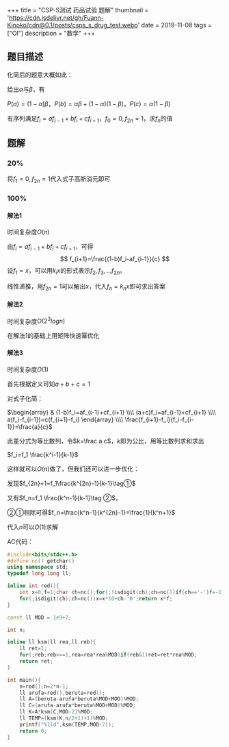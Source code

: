+++
title = "CSP-S测试 药品试验 题解"
thumbnail = 'https://cdn.jsdelivr.net/gh/Fuann-Kinoko/cdn@0.1/posts/csps_s_drug_test.webp'
date = 2019-11-08
tags = ["OI"]
description = "数学"
+++
## 题目描述

化简后的题意大概如此：

给出$\alpha$与$\beta$，有

$P(a)=(1-\alpha)\beta$，$P(b)=\alpha\beta+(1-\alpha)(1-\beta)$，$P(c)=\alpha(1-\beta)$

有序列满足$f_i=af_{i-1}+bf_i+cf_{i+1}$，$f_0=0,f_{2n}=1$，求$f_n$的值

## 题解

### 20%

将$f_1=0,f_{2n}=1$代入式子高斯消元即可

### 100%

#### 解法1

时间复杂度$O(n)$

由$f_i=af_{i-1}+bf_i+cf_{i+1}$，可得
$$
f_{i+1}=\frac{(1-b)f_i-af_{i-1}}{c}
$$
设$f_1=x$，可以用$k_ix$的形式表示$f_2,f_3,...f_{2n}$。

线性递推，用$f_{2n}=1$可以解出$x$，代入$f_n=k_nx$即可求出答案

#### 解法2

时间复杂度$O(2^3log n)$

在解法1的基础上用矩阵快速幂优化

#### 解法3

时间复杂度$O(1)$

首先根据定义可知$a+b+c=1$

对式子化简：

$\begin{array} & (1-b)f_i=af_{i-1}+cf_{i+1} \\\\ (a+c)f_i=af_{i-1}+cf_{i+1} \\\\ a(f_i-f_{i-1})=c(f_{i+1}-f_i) \end{array} \\\\ \frac{f_{i+1}-f_i}{f_i-f_{i-1}}=\frac{a}{c}$ 

此差分式为等比数列，令$k=\frac a c$，$k$即为公比，用等比数列求和求出

$f_i=f_1 \frac{k^i-1}{k-1}$

这样就可以$O(n)$做了，但我们还可以进一步优化：

发现$f_{2n}=1=f_1\frac{k^{2n}-1}{k-1}\tag①$

又有$f_n=f_1 \frac{k^n-1}{k-1}\tag ②$，

②①相除可得$f_n=\frac{k^n-1}{k^{2n}-1}=\frac{1}{k^n+1}$

代入$n$可以$O(1)$求解



AC代码：

```c++
#include<bits/stdc++.h>
#define nc() getchar()
using namespace std;
typedef long long ll;

inline int red(){
	int x=0,f=1;char ch=nc();for(;!isdigit(ch);ch=nc())if(ch=='-')f=-1;
	for(;isdigit(ch);ch=nc())x=x*10+ch-'0';return x*f;
}

const ll MOD = 1e9+7;

int n;

inline ll ksm(ll rea,ll reb){
	ll ret=1;
	for(;reb;reb>>=1,rea=rea*rea%MOD)if(reb&1)ret=ret*rea%MOD;
	return ret;
}

int main(){
	n=red();n=2*n-1;
	ll arufa=red(),beruta=red();
	ll A=(beruta-arufa*beruta%MOD+MOD)%MOD;
	ll C=(arufa-arufa*beruta%MOD+MOD)%MOD;
	ll K=A*ksm(C,MOD-2)%MOD;
	ll TEMP=(ksm(K,n/2+1)+1)%MOD;
	printf("%lld",ksm(TEMP,MOD-2));
	return 0;
}
```


